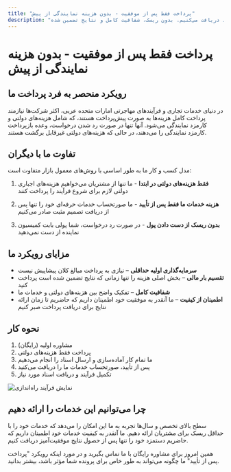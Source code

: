 ```yaml
---
title: "پرداخت فقط پس از موفقیت - بدون هزینه نمایندگی از پیش"
description: "برخلاف دیگران، ما فقط هزینه‌های دولتی را از پیش و هزینه‌های خدمات را پس از تأیید دریافت می‌کنیم. بدون ریسک، شفافیت کامل و نتایج تضمین شده."
---
```


# پرداخت فقط پس از موفقیت - بدون هزینه نمایندگی از پیش

## رویکرد منحصر به فرد پرداخت ما

در دنیای خدمات تجاری و فرآیندهای مهاجرتی امارات متحده عربی، اکثر شرکت‌ها نیازمند پرداخت کامل هزینه‌ها به صورت پیش‌پرداخت هستند، که شامل هزینه‌های دولتی و کارمزد نمایندگی می‌شود. آنها تنها در صورت رد شدن درخواست، وعده بازپرداخت کارمزد نمایندگی را می‌دهند، در حالی که هزینه‌های دولتی غیرقابل برگشت هستند.

## تفاوت ما با دیگران

مدل کسب و کار ما به طور اساسی با روش‌های معمول بازار متفاوت است:

1. **فقط هزینه‌های دولتی در ابتدا** - ما تنها از مشتریان می‌خواهیم هزینه‌های اجباری دولتی لازم برای شروع فرآیند را پرداخت کنند

2. **هزینه خدمات ما فقط پس از تأیید** - ما صورتحساب خدمات حرفه‌ای خود را تنها پس از دریافت تصمیم مثبت صادر می‌کنیم

3. **بدون ریسک از دست دادن پول** - در صورت رد درخواست، شما پولی بابت کمیسیون نماینده از دست نمی‌دهید

## مزایای رویکرد ما

- **سرمایه‌گذاری اولیه حداقلی** – نیازی به پرداخت مبالغ کلان پیشاپیش نیست
- **تقسیم بار مالی** – بخش اصلی هزینه را تنها زمانی که نتایج تضمین شده است پرداخت کنید
- **شفافیت کامل** – تفکیک واضح بین هزینه‌های دولتی و خدمات ما
- **اطمینان از کیفیت** – ما آنقدر به موفقیت خود اطمینان داریم که حاضریم تا زمان ارائه نتایج برای دریافت پرداخت صبر کنیم

## نحوه کار

1. مشاوره اولیه (رایگان)
2. پرداخت فقط هزینه‌های دولتی
3. ما تمام کار آماده‌سازی و ارسال اسناد را انجام می‌دهیم
4. پس از تأیید، صورتحساب خدمات ما را دریافت می‌کنید
5. تکمیل فرآیند و دریافت اسناد مورد نیاز

![نمایش فرآیند راه‌اندازی](/img/post-payment-process.svg)

## چرا می‌توانیم این خدمات را ارائه دهیم

سطح بالای تخصص و سال‌ها تجربه به ما این امکان را می‌دهد که خدمات خود را با حداقل ریسک برای مشتریان ارائه دهیم. ما آنقدر به کیفیت خدمات خود اطمینان داریم که حاضریم دستمزد خود را تنها پس از حصول نتایج موفقیت‌آمیز دریافت کنیم.

همین امروز برای مشاوره رایگان با ما تماس بگیرید و در مورد اینکه رویکرد "پرداخت پس از تأیید" ما چگونه می‌تواند به طور خاص برای پرونده شما مؤثر باشد، بیشتر بدانید.